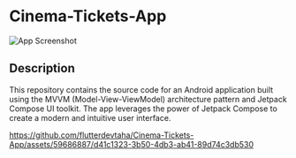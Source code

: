 # Cinema-Tickets-App

![App Screenshot](https://cdn.dribbble.com/userupload/2646255/file/original-3c5ac7d7df4936225635b9467b7edf6f.png?compress=1&resize=1200x900)

## Description
This repository contains the source code for an Android application built using the MVVM (Model-View-ViewModel) architecture pattern and Jetpack Compose UI toolkit. The app leverages the power of Jetpack Compose to create a modern and intuitive user interface.


https://github.com/flutterdevtaha/Cinema-Tickets-App/assets/59686887/d41c1323-3b50-4db3-ab41-89d74c3db530

